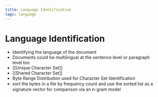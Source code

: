 ```yaml
---
title: Language Identification
tags: language
---
```


# Language Identification
- Identifying the language of the document
- Documents could be multilingual at the sentence level or paragraph level too
- [[Unique Character Set]]
- [[Shared Character Set]]
- Byte Range Distribution used for Character Set Identification
- sort the bytes in a ﬁle by frequency count and use the sorted list as a signature vector for comparison via an n-gram model
















